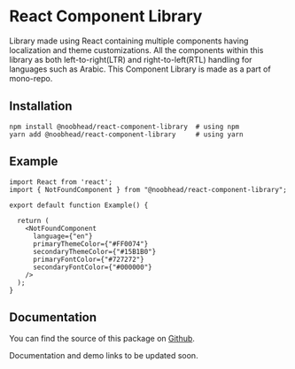 # React Component Library

Library made using React containing multiple components having localization and theme customizations. All the components within this library as both left-to-right(LTR) and right-to-left(RTL) handling for languages such as Arabic. This Component Library is made as a part of mono-repo.

## Installation

```shell
npm install @noobhead/react-component-library  # using npm
yarn add @noobhead/react-component-library     # using yarn
```

## Example

```tsx
import React from 'react';
import { NotFoundComponent } from "@noobhead/react-component-library";

export default function Example() {

  return (
    <NotFoundComponent
      language={"en"}
      primaryThemeColor={"#FF0074"}
      secondaryThemeColor={"#15B1B0"}
      primaryFontColor={"#727272"}
      secondaryFontColor={"#000000"}
    />
  );
}

```
## Documentation

You can find the source of this package on [Github](https://github.com/noobhead/react-mono-repo.git).

Documentation and demo links to be updated soon.
